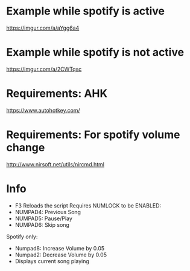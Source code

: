 # Example while spotify is active
https://imgur.com/a/aYgg6a4
# Example while spotify is not active
https://imgur.com/a/2CWTqsc

# Requirements: AHK
https://www.autohotkey.com/

# Requirements: For spotify volume change
http://www.nirsoft.net/utils/nircmd.html
# 

# Info
- F3 Reloads the script
Requires NUMLOCK to be ENABLED:
- NUMPAD4: Previous Song
- NUMPAD5: Pause/Play
- NUMPAD6: Skip song

Spotify only:
- Numpad8: Increase Volume by 0.05
- Numpad2: Decrease Volume by 0.05
- Displays current song playing
